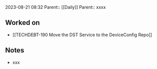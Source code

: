 2023-08-21 08:32
Parent:: [[Daily]] 
Parent:: xxxx






## Worked on

- [[TECHDEBT-190 Move the DST Service to the DeviceConfig Repo]]

## Notes

- xxx





